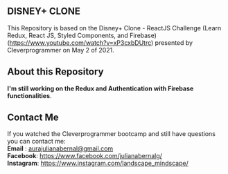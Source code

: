 ## DISNEY+ CLONE 

This Repository is based on the Disney+ Clone - ReactJS Challenge (Learn Redux, React JS, Styled Components, and Firebase)  (https://www.youtube.com/watch?v=xP3cxbDUtrc) presented by Cleverprogrammer on May 2 of 2021.

## About this Repository


**I'm still working on the Redux and Authentication with Firebase functionalities**.

## Contact Me
If you watched the Cleverprogrammer bootcamp and still have questions you can contact me: <br />
**Email** : aurajulianabernal@gmail.com <br />
**Facebook**: https://www.facebook.com/julianabernalg/ <br />
**Instagram**: https://www.instagram.com/landscape_mindscape/ <br />
